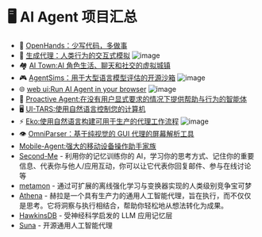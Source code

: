# 🖥️ AI Agent 项目汇总

- 🙌 [OpenHands：少写代码，多做事](https://github.com/All-Hands-AI/OpenHands)
- 🤖 [生成代理：人类行为的交互式模拟](https://github.com/joonspk-research/generative_agents)
  ![image](https://github.com/user-attachments/assets/0691662d-4007-4cf5-83b7-66b2ae4ec4cf)
- 🏘️ [AI Town:AI 角色生活、聊天和社交的虚拟城镇](https://github.com/a16z-infra/ai-town)
- 🎮 [AgentSims：用于大型语言模型评估的开源沙箱](https://github.com/py499372727/AgentSims.git)
  ![image](https://github.com/user-attachments/assets/342fa9d3-587f-4292-b2de-3510f7bc313a)
- 🌐 [web ui:Run AI Agent in your browser](https://github.com/browser-use/web-ui)
  ![image](https://github.com/user-attachments/assets/c14482cb-ed3d-49c0-a645-fd731061f069)
- 🤝 [Proactive Agent:在没有用户显式要求的情况下提供帮助与行为的智能体](https://github.com/thunlp/ProactiveAgent/tree/main)
- 🖥️ [UI-TARS:使用自然语言控制您的计算机](https://github.com/bytedance/UI-TARS-desktop)
- ⚡ [Eko:使用自然语言构建可用于生产的代理工作流程](https://github.com/FellouAI/eko?tab=readme-ov-file)
  ![image](https://github.com/user-attachments/assets/01590087-a6f7-40e1-befa-822eee71e8f0)
- 👁️ [OmniParser：基于纯视觉的 GUI 代理的屏幕解析工具](https://github.com/microsoft/OmniParser.git)
- [Mobile-Agent:强大的移动设备操作助手家族](https://github.com/X-PLUG/MobileAgent.git)
- [Second-Me](https://github.com/mindverse/Second-Me.git) - 利用你的记忆训练你的 AI，学习你的思考方式、记住你的重要信息、代表你与他人/应用互动，你可以让它代表你回复邮件、参与在线讨论等
- [metamon](https://metamon.tech/) - 通过可扩展的离线强化学习与变换器实现的人类级别竞争宝可梦
- [Athena](https://github.com/Athena-AI-Lab/athena-core.git) -  赫拉是一个具有生产力的通用人工智能代理，旨在执行，而不仅仅是思考。它将洞察与执行相结合，帮助你轻松地从想法转化为成果。
- [HawkinsDB](https://github.com/harishsg993010/HawkinsDB.git) - 受神经科学启发的 LLM 应用记忆层
- [Suna](https://github.com/kortix-ai/suna.git) -  开源通用人工智能代理
